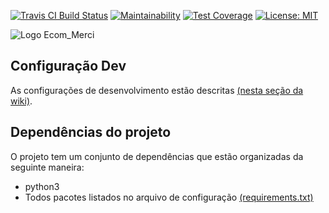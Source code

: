 [![Travis CI Build Status](https://travis-ci.org/Desenho-2-2017/Ecom_merci.svg?branch=master)](https://travis-ci.org/Desenho-2-2017/Ecom_merci)
[![Maintainability](https://api.codeclimate.com/v1/badges/66c7eec706fdc129d8dd/maintainability)](https://codeclimate.com/github/Desenho-2-2017/Ecom_merci/maintainability)
[![Test Coverage](https://api.codeclimate.com/v1/badges/66c7eec706fdc129d8dd/test_coverage)](https://codeclimate.com/github/Desenho-2-2017/Ecom_merci/test_coverage)
[![License: MIT](https://img.shields.io/badge/License-MIT-yellow.svg)](https://opensource.org/licenses/MIT)

![Logo Ecom_Merci](https://raw.githubusercontent.com/wiki/Desenho-2-2017/Ecom_merci/images/final_logo.png)

## Configuração Dev
  As configurações de desenvolvimento estão descritas [(nesta seção da wiki)](https://github.com/Desenho-2-2017/Ecom_merci/wiki/Configuracao-de-Ambiente-Desenvolvimento).

## Dependências do projeto
O projeto tem um conjunto de dependências que estão organizadas da seguinte maneira:
* python3
* Todos pacotes listados no arquivo de configuração [(requirements.txt)](requirements/requirements.txt)

